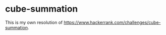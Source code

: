 # cube-summation
This is my own resolution of https://www.hackerrank.com/challenges/cube-summation.
